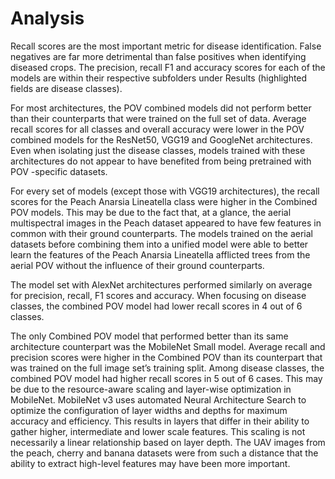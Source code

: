 # Analysis
Recall scores are the most important metric for disease identification. False negatives are far more detrimental than false positives when identifying diseased crops. 
The precision, recall F1  and accuracy scores for each of the models are within their respective subfolders under Results (highlighted fields are disease classes).

  For most architectures, the POV combined models did not perform better than their counterparts that were trained on the full set of data. Average recall scores for all classes and overall accuracy were lower in the POV combined models for the ResNet50, VGG19 and GoogleNet architectures. Even when isolating just the disease classes, models trained with these architectures do not appear to have benefited from being pretrained with POV -specific datasets.
  
  For every set of models (except those with VGG19 architectures), the recall scores for the Peach Anarsia Lineatella class were higher in the Combined POV models. This may be due to the fact that, at a glance, the aerial multispectral images in the Peach dataset appeared to have few features in common with their ground counterparts. The models trained on the aerial datasets before combining them into a unified model were able to better learn the features of the Peach Anarsia Lineatella afflicted trees from the aerial POV without the influence of their ground counterparts. 
  
  The model set with AlexNet architectures performed similarly on average for precision, recall, F1 scores and accuracy. When focusing on disease classes, the combined POV model had lower recall scores in 4 out of 6 classes.
  
  The only Combined POV model that performed better than its same architecture counterpart was the MobileNet Small model. Average recall and precision scores were higher in the Combined POV than its counterpart that was trained on the full image set’s training split. Among disease classes, the combined POV model had higher recall scores in 5 out of 6 cases. This may be due to the resource-aware scaling and layer-wise optimization in MobileNet. MobileNet v3 uses automated Neural Architecture Search to optimize the configuration of layer widths and depths for maximum accuracy and efficiency. This results in layers that differ in their ability to gather higher, intermediate and lower scale features. This scaling is not necessarily a linear relationship based on layer depth. The UAV images from the peach, cherry and banana datasets were from such a distance that the ability to extract high-level features may have been more important. 
